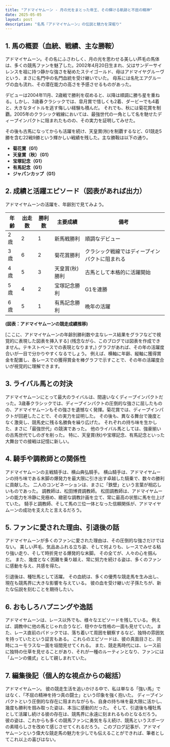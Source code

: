```yaml
---
title: "アドマイヤムーン - 月の光をまとった帝王、その輝ける軌跡と不屈の精神"
date: 2025-05-05
layout: post
description: "名馬『アドマイヤムーン』の伝説と魅力を深堀り"
---
```


## 1. 馬の概要（血統、戦績、主な勝鞍）

アドマイヤムーン。その名にふさわしく、月の光を思わせる美しい芦毛の馬体は、多くの競馬ファンを魅了した。2002年4月20日生まれ、父はサンデーサイレンスを祖に持つ静かな強さを秘めたステイゴールド、母はアドマイヤグルーヴという、まさに名門中の名門血統を受け継いでいた。  母系には名牝エアグルーヴの血も流れ、その潜在能力の高さを予感させるものがあった。

デビューは2004年11月、2歳戦で勝利を収めると、以降は順調に勝ち星を重ねる。しかし、3歳春クラシックでは、皐月賞で惜しくも2着、ダービーでも4着と、大きなタイトルを逃す悔しい経験も積んだ。  それでも、秋には菊花賞を制覇。2005年のクラシック戦線においては、最強世代の一角として名を馳せたディープインパクトに阻まれたものの、その実力を証明してみせた。

その後も古馬になってからも活躍を続け、天皇賞(秋)を制覇するなど、G1競走5勝を含む22戦9勝という輝かしい戦績を残した。主な勝鞍は以下の通り。

* **菊花賞（G1）**
* **天皇賞（秋）（G1）**
* **宝塚記念（G1）**
* **有馬記念（G1）**
* **ジャパンカップ（G1）**


## 2. 成績と活躍エピソード（図表があれば出力）

アドマイヤムーンの活躍を、年齢別で見てみよう。

| 年齢 | 出走数 | 勝利数 | 主要成績 | 備考 |
|---|---|---|---|---|
| 2歳 | 2 | 1 | 新馬戦勝利 | 順調なデビュー |
| 3歳 | 6 | 2 | 菊花賞勝利 | クラシック戦線ではディープインパクトに阻まれる |
| 4歳 | 5 | 3 | 天皇賞(秋)勝利 | 古馬として本格的に活躍開始 |
| 5歳 | 4 | 2 | 宝塚記念勝利 | G1を連勝 |
| 6歳 | 5 | 1 | 有馬記念勝利 |  晩年の活躍 |


**(図表：アドマイヤムーンの競走成績推移)**

[ここに、アドマイヤムーンの年齢別勝利数や主なレース結果をグラフなどで視覚的に表現した図表を挿入する]  (残念ながら、このブログでは図表を作成できません。テキストベースでの表現となります。)  グラフがあれば、その年の活躍度合いが一目で分かりやすくなるでしょう。  例えば、横軸に年齢、縦軸に獲得賞金を配置し、各レースでの獲得賞金を棒グラフで示すことで、その年の活躍度合いが視覚的に理解できます。


## 3. ライバル馬との対決

アドマイヤムーンにとって最大のライバルは、間違いなくディープインパクトだった。3歳春クラシックでは、ディープインパクトの圧倒的な強さに屈したものの、アドマイヤムーンもその強さを遺憾なく発揮。菊花賞では、ディープインパクトが回避したことで、その実力を証明した。  その後も、異なる舞台で幾度となく激突し、競馬史に残る名勝負を繰り広げた。  それぞれの持ち味を生かした、まさに「最強世代」の競演であった。  他のライバル馬としては、強豪揃いの古馬世代でしのぎを削った。  特に、天皇賞(秋)や宝塚記念、有馬記念といった大舞台での接戦は記憶に新しい。


## 4. 騎手や調教師との関係性

アドマイヤムーンの主戦騎手は、横山典弘騎手。  横山騎手は、アドマイヤムーンの持ち味である末脚の爆発力を最大限に引き出す卓越した騎乗で、数々の勝利に貢献した。  二人のコンビネーションは、まさに「鉄壁」という言葉が相応しいものであった。  調教師は、松田博資調教師。  松田調教師は、アドマイヤムーンの能力を冷静に見極め、緻密な調教計画を立て、常に最高の状態に馬を仕上げていた。  騎手と調教師、そして馬の三位一体となった信頼関係が、アドマイヤムーンの成功を支えたと言えるだろう。


## 5. ファンに愛された理由、引退後の話

アドマイヤムーンが多くのファンに愛された理由は、その圧倒的な強さだけではない。  美しい芦毛、気品あふれる立ち姿、そして何よりも、レースでみせる粘り強い走り、そして時折見せる爆発的な末脚。  その全てが、人々の心を掴んだ。  また、幾度となく困難を乗り越え、常に努力を続ける姿は、多くのファンに感動を与え、共感を得た。

引退後は、種牡馬として活躍。  その血統は、多くの優秀な競走馬を生み出し、現在も競馬界に大きな影響を与えている。  彼の血を受け継いだ子孫たちが、新たな伝説を刻むことを期待したい。


## 6. おもしろハプニングや逸話

アドマイヤムーンは、レース以外でも、様々なエピソードを残している。  例えば、調教中に他の馬とじゃれ合うなど、穏やかな性格の一面も見せていた。  また、レース直前のパドックでは、落ち着いて周囲を観察するなど、独特の雰囲気を持っていたという証言もある。  これらのエピソードは、彼の真面目さと、同時にユーモラスな一面を垣間見せてくれる。  また、競走馬時代には、レース前に独特の仕草を見せることがあり、それが一種のルーティンとなり、ファンには「ムーンの儀式」として親しまれていた。


## 7. 編集後記（個人的な視点からの総括）

アドマイヤムーン。  彼の競走生活を追いかける中で、私は単なる「強い馬」ではなく、「不屈の精神を持つ真の闘士」という印象を強く抱いた。  ディープインパクトという圧倒的な存在に阻まれながらも、自身の持ち味を最大限に活かし、幾度も勝利を掴み取った姿は、本当に感動的だった。  そして、引退後も種牡馬として活躍し続ける彼の存在は、競馬界に永遠に刻まれるものとなるだろう。  彼の姿は、これからも多くの競馬ファンに勇気を与え続け、競馬というスポーツの素晴らしさを改めて感じさせてくれるだろう。  このブログ記事が、アドマイヤムーンという偉大な競走馬の魅力を少しでも伝えることができれば、筆者としてこれ以上の喜びはない。
